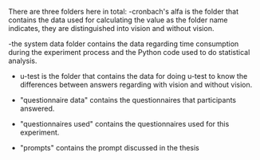 There are three folders here in total:
-cronbach's alfa is the folder that contains the data used for calculating the value as the folder name indicates, they are distinguished into vision and without vision.

-the system data folder contains the data regarding time consumption during the experiment process and the Python code used to do statistical analysis.

- u-test is the folder that contains the data for doing u-test to know the differences between answers regarding with vision and without vision. 
- "questionnaire data" contains the questionnaires that participants answered.
- "questionnaires used" contains the questionnaires used for this experiment.

- "prompts" contains the prompt discussed in the thesis